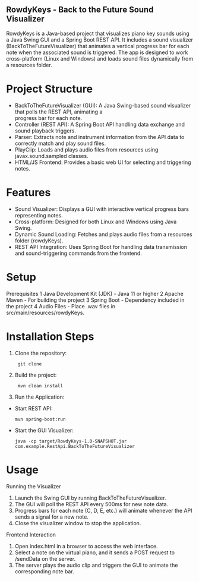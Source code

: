 ## RowdyKeys - Back to the Future Sound Visualizer 
RowdyKeys is a Java-based project that visualizes piano key sounds using a Java Swing GUI and a Spring Boot REST API. It includes a sound visualizer (BackToTheFutureVisualizer) that animates a vertical progress bar for each note when the associated sound is triggered. The app is designed to work cross-platform (Linux and Windows) and loads sound files dynamically from a resources folder.

# Project Structure
+ BackToTheFutureVisualizer (GUI): A Java Swing-based sound visualizer that polls the REST API, animating a   
  progress bar for each note.
+ Controller (REST API): A Spring Boot API handling data exchange and sound playback triggers.
+ Parser: Extracts note and instrument information from the API data to correctly match and play sound files.
+ PlayClip: Loads and plays audio files from resources using javax.sound.sampled classes.
+ HTML/JS Frontend: Provides a basic web UI for selecting and triggering notes.

# Features
+ Sound Visualizer: Displays a GUI with interactive vertical progress bars representing notes.
+ Cross-platform: Designed for both Linux and Windows using Java Swing.
+ Dynamic Sound Loading: Fetches and plays audio files from a resources folder (rowdyKeys).
+ REST API Integration: Uses Spring Boot for handling data transmission and sound-triggering commands from the frontend.

# Setup
Prerequisites
1 Java Development Kit (JDK) - Java 11 or higher
2 Apache Maven - For building the project
3 Spring Boot - Dependency included in the project
4 Audio Files - Place .wav files in src/main/resources/rowdyKeys.

# Installation Steps
1. Clone the repository:
   ```
    git clone
   ```
2. Build the project:
   ```
    mvn clean install
   ```
3. Run the Application:
+ Start REST API:
   ```
   mvn spring-boot:run
   ```
+ Start the GUI Visualizer:
  ```
  java -cp target/RowdyKeys-1.0-SNAPSHOT.jar com.example.RestApi.BackToTheFutureVisualizer
  ```

# Usage
Running the Visualizer
1. Launch the Swing GUI by running BackToTheFutureVisualizer.
2. The GUI will poll the REST API every 500ms for new note data.
3. Progress bars for each note (C, D, E, etc.) will animate whenever the API sends a signal for a new note.
4. Close the visualizer window to stop the application.

Frontend Interaction
1. Open index.html in a browser to access the web interface.
2. Select a note on the virtual piano, and it sends a POST request to /sendData on the server.
3. The server plays the audio clip and triggers the GUI to animate the corresponding note bar.
